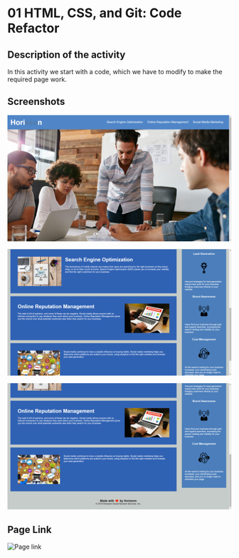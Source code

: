 # 01 HTML, CSS, and Git: Code Refactor

## Description of the activity

In this activity we start with a code, which we have to modify to make the required page work.

## Screenshots

![Screenshot of the final result of the page](./assets/images/imagen%201.png)

![Screenshot](./assets/images/imagen%202.png)

![Screenshot](./assets/images/imagen%203.png)

## Page Link 

![Page link]()